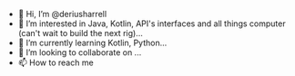 - 👋 Hi, I’m @deriusharrell
- 👀 I’m interested in Java, Kotlin, API's interfaces and all things computer (can't wait to build the next rig)...
- 🌱 I’m currently learning Kotlin, Python...
- 💞️ I’m looking to collaborate on ...
- 📫 How to reach me 

<!---
deriusharrell/deriusharrell is a ✨ special ✨ repository because its `README.md` (this file) appears on your GitHub profile.
You can click the Preview link to take a look at your changes.
--->
